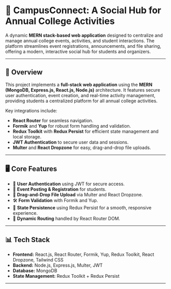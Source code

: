 # 📱 CampusConnect: A Social Hub for Annual College Activities

A dynamic **MERN stack-based web application** designed to centralize and manage annual college events, activities, and student interactions. The platform streamlines event registrations, announcements, and file sharing, offering a modern, interactive social hub for students and organizers.

---

## 📌 Overview

This project implements a **full-stack web application** using the **MERN (MongoDB, Express.js, React.js, Node.js)** architecture. It features secure user authentication, event creation, and real-time activity management, providing students a centralized platform for all annual college activities.

Key integrations include:

- **React Router** for seamless navigation.
- **Formik** and **Yup** for robust form handling and validation.
- **Redux Toolkit** with **Redux Persist** for efficient state management and local storage.
- **JWT Authentication** to secure user data and sessions.
- **Multer** and **React Dropzone** for easy, drag-and-drop file uploads.

---

## 🖥️ Core Features

- 📝 **User Authentication** using JWT for secure access.
- 📅 **Event Posting & Registration** for students.
- 📂 **Drag-and-Drop File Upload** via Multer and React Dropzone.
- 🛠️ **Form Validation** with Formik and Yup.
- 💾 **State Persistence** using Redux Persist for a smooth, responsive experience.
- 🔗 **Dynamic Routing** handled by React Router DOM.

---

## 📊 Tech Stack

- **Frontend:** React.js, React Router, Formik, Yup, Redux Toolkit, React Dropzone, Tailwind CSS
- **Backend:** Node.js, Express.js, Multer, JWT
- **Database:** MongoDB
- **State Management:** Redux Toolkit + Redux Persist

---
